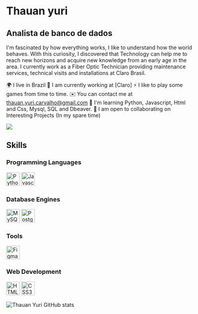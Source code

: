Thauan yuri
===========================

Analista de banco de dados
-------------------------------

I'm fascinated by how everything works, I like to understand how the world behaves. With this curiosity, I discovered that Technology can help me to reach new horizons and acquire new knowledge from an early age in the area. I currently work as a Fiber Optic Technician providing maintenance services, technical visits and installations at Claro Brasil.

🌍 I live in Brazil
🚀 I am currently working at [Claro]
⚡ I like to play some games from time to time.
✉️ You can contact me at thauan.yuri.carvalho@gmail.com
🧠 I'm learning Python, Javascript, Html and Css, Mysql, SQL and Dbeaver.
🤝 I am open to collaborating on Interesting Projects (In my spare time)



<a href="https://www.github.com/thauanyuricarvalho" target="_blank" rel="noreferrer"><img
src="https://img.shields.io/github/followers/thauanyuricarvalho?logo=github&style=for-the-badge&color=facc15&labelColor=1c1917" /></a>

## Skills
### Programming Languages

<p align="left">
<a href="https://www.python.org/" target="_blank" rel="noreferrer"><img src="https://raw.githubusercontent.com/danielcranney/readme-generator/main/public/icons/skills/python-colored.svg" width="36" height="36" alt="Python" /></a>
<a href="https://developer.mozilla.org/en-US/docs/Web/JavaScript" target="_blank" rel="noreferrer"><img src="https://raw.githubusercontent.com/danielcranney/readme-generator/main/public/icons/skills/javascript-colored.svg" width="36" height="36" alt="Javascript" /></a>
</p>

### Database Engines

<p align="left">
<a href="https://www.mysql.com/" target="_blank" rel="noreferrer"><img src="https://raw.githubusercontent.com/danielcranney/readme-generator/main/public/icons/skills/mysql-colored.svg" width="36" height="36" alt="MySQL" /></a>
<a href="https://www.postgresql.org/" target="_blank" rel="noreferrer"><img src="https://raw.githubusercontent.com/danielcranney/readme-generator/main/public/icons/skills/postgresql-colored.svg" width="36" height="36" alt="PostgreSQL" /></a>
</p>

### Tools

<p align="left">
<a href="https://www.figma.com/" target="_blank" rel="noreferrer"><img src="https://raw.githubusercontent.com/danielcranney/readme-generator/main/public/icons/skills/figma-colored.svg" width="36" height="36" alt="Figma" /></a>
</p>

### Web Development

<p align="left">
<a href="https://developer.mozilla.org/en-US/docs/Glossary/HTML5" target="_blank" rel="noreferrer"><img src="https://raw.githubusercontent.com/danielcranney/readme-generator/main/public/icons/skills/html5-colored.svg" width="36" height="36" alt="HTML5" /></a>
<a href="https://www.w3.org/TR/CSS/#css" target="_blank" rel="noreferrer"><img src="https://raw.githubusercontent.com/danielcranney/readme-generator/main/public/icons/skills/css3-colored.svg" width="36" height="36" alt="CSS3" /></a>
</p>

![Thauan Yuri GitHub stats](https://github-readme-stats.vercel.app/api?username=thauanyuricarvalho&show_icons=true&theme=highcontrast)
